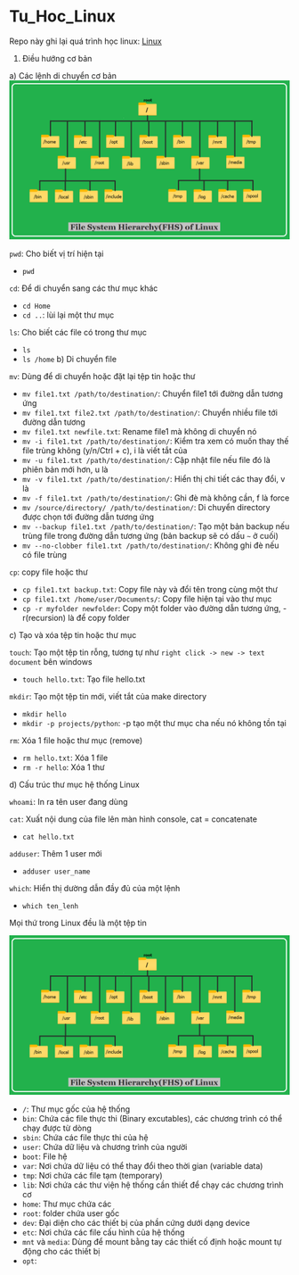 # Tu_Hoc_Linux

Repo này ghi lại quá trình học linux: [Linux](https://roadmap.sh/linux)

1. Điều hướng cơ bản
   
a) Các lệnh di chuyển cơ bản
   ![Linux file system](md_assets/linux-filesystem-hierarchy.png)
   
   ```pwd```: Cho biết vị trí hiện tại
   * ```pwd```

   ```cd```: Để di chuyển sang các thư mục khác
   * ```cd Home```
   * ```cd ..```: lùi lại một thư mục

   ```ls```: Cho biết các file có trong thư mục
   * ```ls```
   * ```ls /home```
b) Di chuyển file

   ```mv```: Dùng để di chuyển hoặc đặt lại tệp tin hoặc thư 
   * ```mv file1.txt /path/to/destination/```: Chuyển file1 tới đường dẫn tương ứng
   * ```mv file1.txt file2.txt /path/to/destination/```: Chuyển nhiều file tới đường dẫn tương
   * ```mv file1.txt newfile.txt```: Rename file1 mà không di chuyển nó
   * ```mv -i file1.txt /path/to/destination/```: Kiểm tra xem có muốn thay thế file trùng không (y/n/Ctrl + c), i là viết tắt của
   * ```mv -u file1.txt /path/to/destination/```: Cập nhật file nếu file đó là phiên bản mới hơn, u là
   * ```mv -v file1.txt /path/to/destination/```: Hiển thị chi tiết các thay đổi, v là
   * ```mv -f file1.txt /path/to/destination/```: Ghi đè mà không cần, f là force
   * ```mv /source/directory/ /path/to/destination/```: Di chuyển directory được chọn tới đường dẫn tương ứng
   * ```mv --backup file1.txt /path/to/destination/```: Tạo một bản backup nếu trùng file trong đường dẫn tương ứng (bản backup sẽ có dấu ```~``` ở cuối)
   * ```mv --no-clobber file1.txt /path/to/destination/```: Không ghi đè nếu có file trùng

   ```cp```: copy file hoặc thư 
   * ```cp file1.txt backup.txt```: Copy file này và đổi tên trong cùng một thư
   * ```cp file1.txt /home/user/Documents/```: Copy file hiện tại vào thư mục
   * ```cp -r myfolder newfolder```: Copy một folder vào đường dẫn tương ứng, -r(recursion) là để copy folder
     
c) Tạo và xóa tệp tin hoặc thư mục 

   ```touch```: Tạo một tệp tin rỗng, tương tự như ```right click -> new -> text document``` bên windows
   * ```touch hello.txt```: Tạo file hello.txt

   ```mkdir```: Tạo một tệp tin mới, viết tắt của make directory
   * ```mkdir hello```
   * ```mkdir -p projects/python```: -p tạo một thư mục cha nếu nó không tồn tại

   ```rm```: Xóa 1 file hoặc thư mục (remove)
   * ```rm hello.txt```: Xóa 1 file
   * ```rm -r hello```: Xóa 1 thư
     
d) Cấu trúc thư mục hệ thống Linux 

   ```whoami```: In ra tên user đang dùng

   ```cat```: Xuất nội dung của file lên màn hình console, cat = concatenate
   * ```cat hello.txt```

   ```adduser```: Thêm 1 user mới 
   * ```adduser user_name```

   ```which```: Hiển thị dường dẫn đầy đủ của một lệnh
   * ```which ten_lenh```
   
   Mọi thứ trong Linux đều là một tệp tin

   ![Linux file system](md_assets/linux-filesystem-hierarchy.png)

   * ```/```: Thư mục gốc của hệ thống
   * ```bin```: Chứa các file thực thi (Binary excutables), các chương trình có thể chạy được từ dòng
   * ```sbin```: Chứa các file thực thi của hệ
   * ```user```: Chứa dữ liệu và chương trình của người
   * ```boot```: File hệ
   * ```var```: Nơi chứa dữ liệu có thể thay đổi theo thời gian (variable data)
   * ```tmp```: Nơi chứa các file tạm (temporary)
   * ```lib```: Nơi chứa các thư viện hệ thống cần thiết để chạy các chương trình cơ
   * ```home```: Thư mục chứa các
   * ```root```: folder chứa user gốc
   * ```dev```: Đại diện cho các thiết bị của phần cứng dưới dạng device
   * ```etc```: Nơi chứa các file cấu hình của hệ thống
   * ```mnt``` và ```media```: Dùng để mount bằng tay các thiết cố định hoặc mount tự động cho các thiết bị 
   * ```opt```: 

